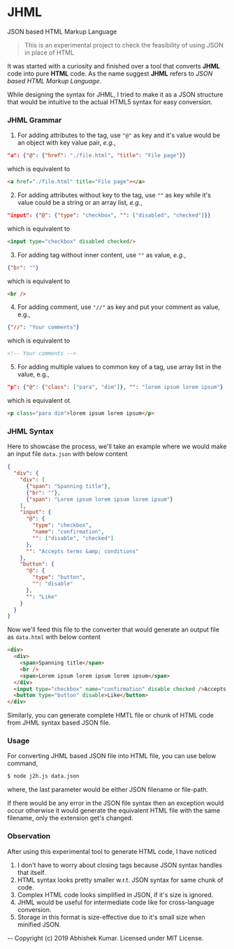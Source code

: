 # JHML
JSON based HTML Markup Language



> This is an experimental project to check the feasibility of using JSON in place of HTML

It was started with a curiosity and finished over a tool that converts **JHML** code into pure **HTML** code. As the name suggest **JHML** refers to *JSON based HTML Markup Language*. 

While designing the syntax for JHML, I tried to make it as a JSON structure that would be intuitive to the actual HTML5 syntax for easy conversion. 

### JHML Grammar

1. For adding attributes to the tag, use `"@"` as key and it's value would be an object with key value pair, *e.g.*, 
```json
"a": {"@": {"href": "./file.html", "title": "File page"}}
```
which is equivalent to 
```html
<a href="./file.html" title="File page"></a>
```
2. For adding attributes without key to the tag, use `""` as key while it's value could be a string or an array list, *e.g.*, 
```json
"input": {"@": {"type": "checkbox", "": ["disabled", "checked"]}}
```
which is equivalent to 
```html
<input type="checkbox" disabled checked/>
```
3. For adding tag without inner content, use `""` as value, *e.g.*,
```json
{"br": ""}
```
which is equivalent to 
```html
<br />
```
4. For adding comment, use `"//"` as key and put your comment as value, e.g., 
```json
{"//": "Your comments"}
```
which is equivalent to 
```html
<!-- Your comments -->
```
5. For adding multiple values to common key of a tag, use array list in the value, e.g., 
```json
"p": {"@": {"class": ["para", "dim"]}, "": "lorem ipsum lorem ipsum"}
```
which is equivalent ot 
```html
<p class="para dim">lorem ipsum lorem ipsum</p>
```

### JHML Syntax

Here to showcase the process, we'll take an example where we would make an input file `data.json` with below content

```json
{
  "div": {
    "div": [
      {"span": "Spanning title"},
      {"br": ""},
      {"span": "Lorem ipsum lorem ipsum lorem ipsum"}
    ],
    "input": {
      "@": {
        "type": "checkbox",
        "name": "confirmation",
        "": ["disable", "checked"]							
      },
      "": "Accepts terms &amp; conditions"
    },
    "button": {
      "@": {
        "type": "button",
        "": "disable"
      },
      "": "Like"
    }
  }
}
```

Now we'll feed this file to the converter that would generate an output file as `data.html` with below content

```html
<div>
  <div>
    <span>Spanning title</span>
    <br />
    <span>Lorem ipsum lorem ipsum lorem ipsum</span>
  </div>
  <input type="checkbox" name="confirmation" disable checked />Accepts T&amp;C
  <button type="button" disable>Like</button>
</div>
```

Similarly, you can generate complete HMTL file or chunk of HTML code from JHML syntax based JSON file.

### Usage

For converting JHML based JSON file into HTML file, you can use below command,

```bash
$ node j2h.js data.json
```

where, the last parameter would be either JSON filename or file-path.

If there would be any error in the JSON file syntax then an exception would occur otherwise it would generate the equivalent HTML file with the same filename, only the extension get's changed.

### Observation

After using this experimental tool to generate HTML code, I have noticed

1. I don't have to worry about closing tags because JSON syntax handles that itself.
2. HTML syntax looks pretty smaller w.r.t. JSON syntax for same chunk of code.
3. Complex HTML code looks simplified in JSON, if it's size is ignored.
4. JHML would be useful for intermediate code like for cross-language conversion.
5. Storage in this format is size-effective due to it's small size when minified JSON.



--
Copyright (c) 2019 Abhishek Kumar. 
Licensed under MIT License.